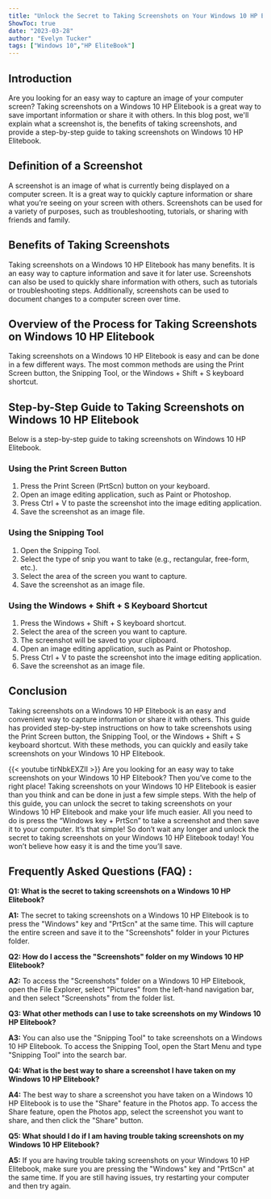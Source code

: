 ```yaml
---
title: "Unlock the Secret to Taking Screenshots on Your Windows 10 HP Elitebook - You Won't Believe What Happens Next!"
ShowToc: true 
date: "2023-03-28"
author: "Evelyn Tucker" 
tags: ["Windows 10","HP EliteBook"]
---
```

## Introduction

Are you looking for an easy way to capture an image of your computer screen? Taking screenshots on a Windows 10 HP Elitebook is a great way to save important information or share it with others. In this blog post, we'll explain what a screenshot is, the benefits of taking screenshots, and provide a step-by-step guide to taking screenshots on Windows 10 HP Elitebook. 

## Definition of a Screenshot

A screenshot is an image of what is currently being displayed on a computer screen. It is a great way to quickly capture information or share what you’re seeing on your screen with others. Screenshots can be used for a variety of purposes, such as troubleshooting, tutorials, or sharing with friends and family. 

## Benefits of Taking Screenshots

Taking screenshots on a Windows 10 HP Elitebook has many benefits. It is an easy way to capture information and save it for later use. Screenshots can also be used to quickly share information with others, such as tutorials or troubleshooting steps. Additionally, screenshots can be used to document changes to a computer screen over time. 

## Overview of the Process for Taking Screenshots on Windows 10 HP Elitebook

Taking screenshots on a Windows 10 HP Elitebook is easy and can be done in a few different ways. The most common methods are using the Print Screen button, the Snipping Tool, or the Windows + Shift + S keyboard shortcut. 

## Step-by-Step Guide to Taking Screenshots on Windows 10 HP Elitebook

Below is a step-by-step guide to taking screenshots on Windows 10 HP Elitebook.

### Using the Print Screen Button

1. Press the Print Screen (PrtScn) button on your keyboard.
2. Open an image editing application, such as Paint or Photoshop.
3. Press Ctrl + V to paste the screenshot into the image editing application.
4. Save the screenshot as an image file.

### Using the Snipping Tool

1. Open the Snipping Tool.
2. Select the type of snip you want to take (e.g., rectangular, free-form, etc.).
3. Select the area of the screen you want to capture.
4. Save the screenshot as an image file.

### Using the Windows + Shift + S Keyboard Shortcut

1. Press the Windows + Shift + S keyboard shortcut.
2. Select the area of the screen you want to capture.
3. The screenshot will be saved to your clipboard.
4. Open an image editing application, such as Paint or Photoshop.
5. Press Ctrl + V to paste the screenshot into the image editing application.
6. Save the screenshot as an image file.

## Conclusion

Taking screenshots on a Windows 10 HP Elitebook is an easy and convenient way to capture information or share it with others. This guide has provided step-by-step instructions on how to take screenshots using the Print Screen button, the Snipping Tool, or the Windows + Shift + S keyboard shortcut. With these methods, you can quickly and easily take screenshots on your Windows 10 HP Elitebook.

{{< youtube tirNbkEXZII >}} 
Are you looking for an easy way to take screenshots on your Windows 10 HP Elitebook? Then you’ve come to the right place! Taking screenshots on your Windows 10 HP Elitebook is easier than you think and can be done in just a few simple steps. With the help of this guide, you can unlock the secret to taking screenshots on your Windows 10 HP Elitebook and make your life much easier. All you need to do is press the “Windows key + PrtScn” to take a screenshot and then save it to your computer. It’s that simple! So don’t wait any longer and unlock the secret to taking screenshots on your Windows 10 HP Elitebook today! You won’t believe how easy it is and the time you’ll save.

## Frequently Asked Questions (FAQ) :
**Q1: What is the secret to taking screenshots on a Windows 10 HP Elitebook?**

**A1:** The secret to taking screenshots on a Windows 10 HP Elitebook is to press the "Windows" key and "PrtScn" at the same time. This will capture the entire screen and save it to the "Screenshots" folder in your Pictures folder.

**Q2: How do I access the "Screenshots" folder on my Windows 10 HP Elitebook?**

**A2:** To access the "Screenshots" folder on a Windows 10 HP Elitebook, open the File Explorer, select "Pictures" from the left-hand navigation bar, and then select "Screenshots" from the folder list.

**Q3: What other methods can I use to take screenshots on my Windows 10 HP Elitebook?**

**A3:** You can also use the "Snipping Tool" to take screenshots on a Windows 10 HP Elitebook. To access the Snipping Tool, open the Start Menu and type "Snipping Tool" into the search bar.

**Q4: What is the best way to share a screenshot I have taken on my Windows 10 HP Elitebook?**

**A4:** The best way to share a screenshot you have taken on a Windows 10 HP Elitebook is to use the "Share" feature in the Photos app. To access the Share feature, open the Photos app, select the screenshot you want to share, and then click the "Share" button.

**Q5: What should I do if I am having trouble taking screenshots on my Windows 10 HP Elitebook?**

**A5:** If you are having trouble taking screenshots on your Windows 10 HP Elitebook, make sure you are pressing the "Windows" key and "PrtScn" at the same time. If you are still having issues, try restarting your computer and then try again.




